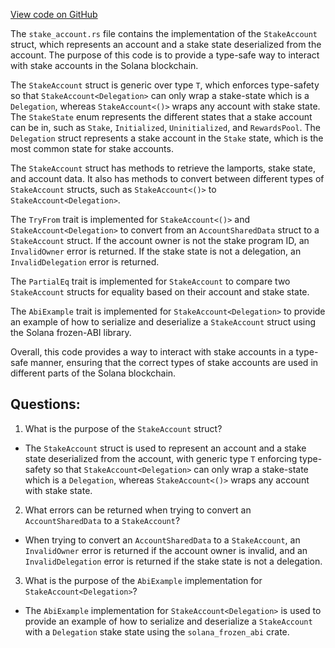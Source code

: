 [View code on GitHub](https://github.com/solana-labs/solana/blob/master/runtime/src/stake_account.rs)

The `stake_account.rs` file contains the implementation of the `StakeAccount` struct, which represents an account and a stake state deserialized from the account. The purpose of this code is to provide a type-safe way to interact with stake accounts in the Solana blockchain. 

The `StakeAccount` struct is generic over type `T`, which enforces type-safety so that `StakeAccount<Delegation>` can only wrap a stake-state which is a `Delegation`, whereas `StakeAccount<()>` wraps any account with stake state. The `StakeState` enum represents the different states that a stake account can be in, such as `Stake`, `Initialized`, `Uninitialized`, and `RewardsPool`. The `Delegation` struct represents a stake account in the `Stake` state, which is the most common state for stake accounts.

The `StakeAccount` struct has methods to retrieve the lamports, stake state, and account data. It also has methods to convert between different types of `StakeAccount` structs, such as `StakeAccount<()>` to `StakeAccount<Delegation>`. 

The `TryFrom` trait is implemented for `StakeAccount<()>` and `StakeAccount<Delegation>` to convert from an `AccountSharedData` struct to a `StakeAccount` struct. If the account owner is not the stake program ID, an `InvalidOwner` error is returned. If the stake state is not a delegation, an `InvalidDelegation` error is returned. 

The `PartialEq` trait is implemented for `StakeAccount` to compare two `StakeAccount` structs for equality based on their account and stake state. 

The `AbiExample` trait is implemented for `StakeAccount<Delegation>` to provide an example of how to serialize and deserialize a `StakeAccount` struct using the Solana frozen-ABI library. 

Overall, this code provides a way to interact with stake accounts in a type-safe manner, ensuring that the correct types of stake accounts are used in different parts of the Solana blockchain.
## Questions: 
 1. What is the purpose of the `StakeAccount` struct?
- The `StakeAccount` struct is used to represent an account and a stake state deserialized from the account, with generic type `T` enforcing type-safety so that `StakeAccount<Delegation>` can only wrap a stake-state which is a `Delegation`, whereas `StakeAccount<()>` wraps any account with stake state.

2. What errors can be returned when trying to convert an `AccountSharedData` to a `StakeAccount`?
- When trying to convert an `AccountSharedData` to a `StakeAccount`, an `InvalidOwner` error is returned if the account owner is invalid, and an `InvalidDelegation` error is returned if the stake state is not a delegation.

3. What is the purpose of the `AbiExample` implementation for `StakeAccount<Delegation>`?
- The `AbiExample` implementation for `StakeAccount<Delegation>` is used to provide an example of how to serialize and deserialize a `StakeAccount` with a `Delegation` stake state using the `solana_frozen_abi` crate.
